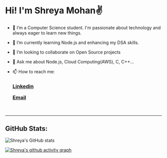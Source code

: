 <h1> Hi! I'm Shreya Mohan✌</h1> 

- 🔭 I’m a Computer Science student. I'm passionate about technology and always eager to learn new things.
  
- 🌱 I’m currently learning Node.js and enhancing my DSA skills.
  
- 👯 I’m looking to collaborate on Open Source projects
  
- 💬 Ask me about Node.js, Cloud Computing(AWS), C, C++...
 
- 📫 How to reach me: <h3> [Linkedin](https://www.linkedin.com/in/shreya-mohan-b6a369287/)</p> [Email](shreyamohan.me@gmail.com)</h3><br/>
----

## GitHub Stats:



![Shreya's GitHub stats](https://github-readme-stats.vercel.app/api?username=Shreyamohan101&show_icons=true&theme=radical)



[![Shreya's github activity graph](https://github-readme-activity-graph.vercel.app/graph?username=Shreyamohan101&bg_color=161b22&color=ffffff&line=ffffff&point=2e35ff&area=true&hide_border=true)](https://github.com/Shreyamohan101)
